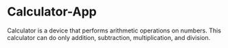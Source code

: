 # Calculator-App
 Calculator is a device that performs arithmetic operations on numbers. This calculator can do only addition, subtraction, multiplication, and division.
